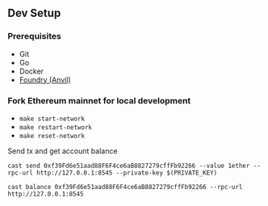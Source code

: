 
## Dev Setup

### Prerequisites

- Git
- Go
- Docker
- [Foundry (Anvil)](https://book.getfoundry.sh/anvil/)

### Fork Ethereum mainnet for local development

- `make start-network`
- `make restart-network`
- `make reset-network`

Send tx and get account balance

`cast send 0xf39Fd6e51aad88F6F4ce6aB8827279cffFb92266 --value 1ether --rpc-url http://127.0.0.1:8545 --private-key $(PRIVATE_KEY)`

`cast balance 0xf39Fd6e51aad88F6F4ce6aB8827279cffFb92266 --rpc-url http://127.0.0.1:8545`
